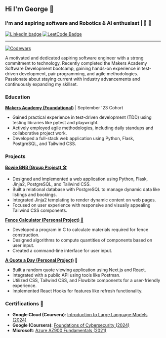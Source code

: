 ## Hi I'm George 👋

### I'm and aspiring software and Robotics & AI enthusiast | 🤖 🧠
[![LinkedIn badge](https://img.shields.io/badge/LinkedIn-0A66C2.svg?style=for-the-badge&logo=LinkedIn&logoColor=white)](https://www.linkedin.com/in/ge0rge/)
[![LeetCode Badge](https://img.shields.io/badge/LeetCode-FFA116.svg?style=for-the-badge&logo=LeetCode&logoColor=white)](https://leetcode.com/QuantumGeorge/)
___
[![Codewars](https://www.codewars.com/users/QuantumGeorge/badges/small)](https://www.codewars.com/users/QuantumGeorge)


A motivated and dedicated aspiring software engineer with a strong commitment to technology. Recently completed the Makers Academy Software Development bootcamp, gaining hands-on experience in test-driven development, pair programming, and agile methodologies. Passionate about staying current with industry advancements and continuously expanding my skillset.

### Education

**[Makers Academy (Foundational)](https://makers.tech/learn/software-engineer-bootcamp)** | September '23 Cohort
- Gained practical experience in test-driven development (TDD) using testing libraries like pytest and playwright.
- Actively employed agile methodologies, including daily standups and collaborative project work.
- Developed a full-stack web application using Python, Flask, PostgreSQL, and Tailwind CSS.

### Projects

**[Bowie BNB (Group Project) 🛠️](https://github.com/NDR-114/bowie-bnb-project)**
- Designed and implemented a web application using Python, Flask, Jinja2, PostgreSQL, and Tailwind CSS.
- Built a relational database with PostgreSQL to manage dynamic data like listings and bookings.
- Integrated Jinja2 templating to render dynamic content on web pages.
- Focused on user experience with responsive and visually appealing Tailwind CSS components.

**[Fence Calculator (Personal Project) 🧮](https://github.com/NDR-114/fence_calculator)**
- Developed a program in C to calculate materials required for fence construction.
- Designed algorithms to compute quantities of components based on user input.
- Created a command-line interface for user input.

**[A Quote a Day (Personal Project)](https://github.com/NDR-114/a-quote-a-day) 💬**
- Built a random quote viewing application using Next.js and React.
- Integrated with a public API using tools like Postman.
- Utilized CSS, Tailwind CSS, and Flowbite components for a user-friendly experience.
- Implemented React Hooks for features like refresh functionality.

### Certifications 🥇

- **Google Cloud (Coursera)**: [Introduction to Large Language Models (2024)](https://www.coursera.org/account/accomplishments/verify/9P7HGH5UYREM)
- **Google (Coursera)**: [Foundations of Cybersecurity (2024)](https://www.coursera.org/account/accomplishments/verify/ESEWAJP8BVR5)
- **Microsoft**: [Azure AZ900 Fundamentals (2021)](https://learn.microsoft.com/api/credentials/share/en-us/GB-3735/291D4A9BCDCC7B1E?sharingId)


